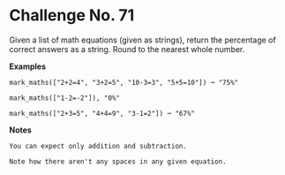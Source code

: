 # Challenge No. 71


Given a list of math equations (given as strings), return the percentage of correct answers as a string. Round to the nearest whole number.

**Examples**

    mark_maths(["2+2=4", "3+2=5", "10-3=3", "5+5=10"]) ➞ "75%"
     
    mark_maths(["1-2=-2"]), "0%"
     
    mark_maths(["2+3=5", "4+4=9", "3-1=2"]) ➞ "67%"

**Notes**

    You can expect only addition and subtraction.

    Note how there aren't any spaces in any given equation.